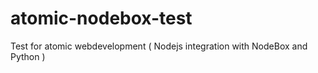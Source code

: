 # atomic-nodebox-test
Test for atomic webdevelopment ( Nodejs integration with NodeBox and Python )
